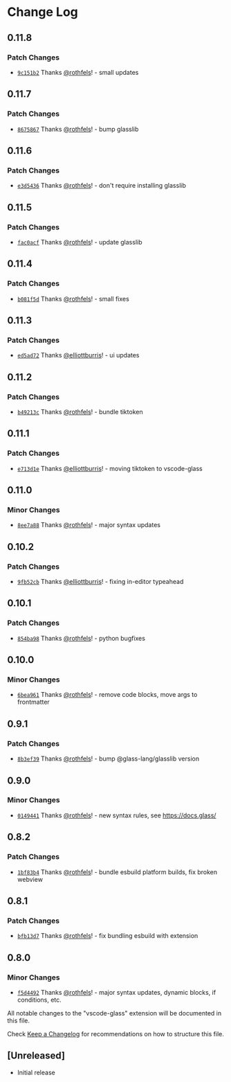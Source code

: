 # Change Log

## 0.11.8

### Patch Changes

- [`9c151b2`](https://github.com/glass-lang/glass/commit/9c151b2fa7c57ab7e1074d094e71483ec785c40d) Thanks [@rothfels](https://github.com/rothfels)! - small updates

## 0.11.7

### Patch Changes

- [`8675867`](https://github.com/glass-lang/glass/commit/86758675b5aed830ca43ee468a49e7a5908ddbeb) Thanks [@rothfels](https://github.com/rothfels)! - bump glasslib

## 0.11.6

### Patch Changes

- [`e3d5436`](https://github.com/glass-lang/glass/commit/e3d54367b16a397a7eb8bf7b1f567a6e64654120) Thanks [@rothfels](https://github.com/rothfels)! - don't require installing glasslib

## 0.11.5

### Patch Changes

- [`fac0acf`](https://github.com/glass-lang/glass/commit/fac0acf4a05ad310c278e52220a39cff9e47b09c) Thanks [@rothfels](https://github.com/rothfels)! - update glasslib

## 0.11.4

### Patch Changes

- [`b081f5d`](https://github.com/glass-lang/glass/commit/b081f5d4aacf99004426f33af80c3f2759493d0d) Thanks [@rothfels](https://github.com/rothfels)! - small fixes

## 0.11.3

### Patch Changes

- [`ed5ad72`](https://github.com/glass-lang/glass/commit/ed5ad72efb57f32e0968c2df4ac40f6728b3cf77) Thanks [@elliottburris](https://github.com/elliottburris)! - ui updates

## 0.11.2

### Patch Changes

- [`b49213c`](https://github.com/glass-lang/glass/commit/b49213cb334ab592ab77eab67cfc2ddf971d7a31) Thanks [@rothfels](https://github.com/rothfels)! - bundle tiktoken

## 0.11.1

### Patch Changes

- [`e713d1e`](https://github.com/glass-lang/glass/commit/e713d1e210807a2792b96750ecdfd4f9df6bb8c2) Thanks [@elliottburris](https://github.com/elliottburris)! - moving tiktoken to vscode-glass

## 0.11.0

### Minor Changes

- [`8ee7a88`](https://github.com/glass-lang/glass/commit/8ee7a88418452cc67ba981470ac11064e29b0b28) Thanks [@rothfels](https://github.com/rothfels)! - major syntax updates

## 0.10.2

### Patch Changes

- [`9fb52cb`](https://github.com/glass-lang/glass/commit/9fb52cb0579a8937af5b408a715e0717578267e6) Thanks [@elliottburris](https://github.com/elliottburris)! - fixing in-editor typeahead

## 0.10.1

### Patch Changes

- [`854ba98`](https://github.com/glass-lang/glass/commit/854ba98819b4070b823e30c8968dc22c5a6783b4) Thanks [@rothfels](https://github.com/rothfels)! - python bugfixes

## 0.10.0

### Minor Changes

- [`6bea961`](https://github.com/glass-lang/glass/commit/6bea96163876b1ebedfefe514ce36272d2160420) Thanks [@rothfels](https://github.com/rothfels)! - remove code blocks, move args to frontmatter

## 0.9.1

### Patch Changes

- [`8b3ef39`](https://github.com/glass-lang/glass/commit/8b3ef39011dcb3c8ea85a5ce9181ac4299c16667) Thanks [@rothfels](https://github.com/rothfels)! - bump @glass-lang/glasslib version

## 0.9.0

### Minor Changes

- [`0149441`](https://github.com/glass-lang/glass/commit/014944111a85d69adb364299b1e81bc7de16fc85) Thanks [@rothfels](https://github.com/rothfels)! - new syntax rules, see https://docs.glass/

## 0.8.2

### Patch Changes

- [`1bf83b4`](https://github.com/glass-lang/glass/commit/1bf83b404147ad67b19be3e1eedf6c1006e24a68) Thanks [@rothfels](https://github.com/rothfels)! - bundle esbuild platform builds, fix broken webview

## 0.8.1

### Patch Changes

- [`bfb13d7`](https://github.com/glass-lang/glass/commit/bfb13d78c5bde3dbd61f5018bf63c4599506a6aa) Thanks [@rothfels](https://github.com/rothfels)! - fix bundling esbuild with extension

## 0.8.0

### Minor Changes

- [`f5d4492`](https://github.com/glass-lang/glass/commit/f5d4492c6b6d44315bd6052ddd45b47af79720a8) Thanks [@rothfels](https://github.com/rothfels)! - major syntax updates, dynamic blocks, if conditions, etc.

All notable changes to the "vscode-glass" extension will be documented in this file.

Check [Keep a Changelog](http://keepachangelog.com/) for recommendations on how to structure this file.

## [Unreleased]

- Initial release
